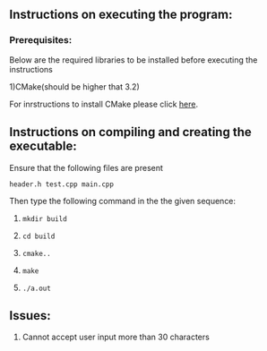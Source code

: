 ## Instructions on executing the program:


### Prerequisites:

Below are the required libraries to be installed before executing the instructions


1)CMake(should be higher that 3.2)



For inrstructions to install CMake please click [here](https://cmake.org/install/).




## Instructions on compiling and creating the executable:




Ensure that the following files are present
```
header.h test.cpp main.cpp
```

Then type the following command in the the given sequence:
1) ``` mkdir build ```
 
2) ``` cd build ```
3) ``` cmake..  ```
4) ``` make ```
5)  ``` ./a.out ```

## Issues:
<ol>
<li>
Cannot accept user input more than 30 characters


